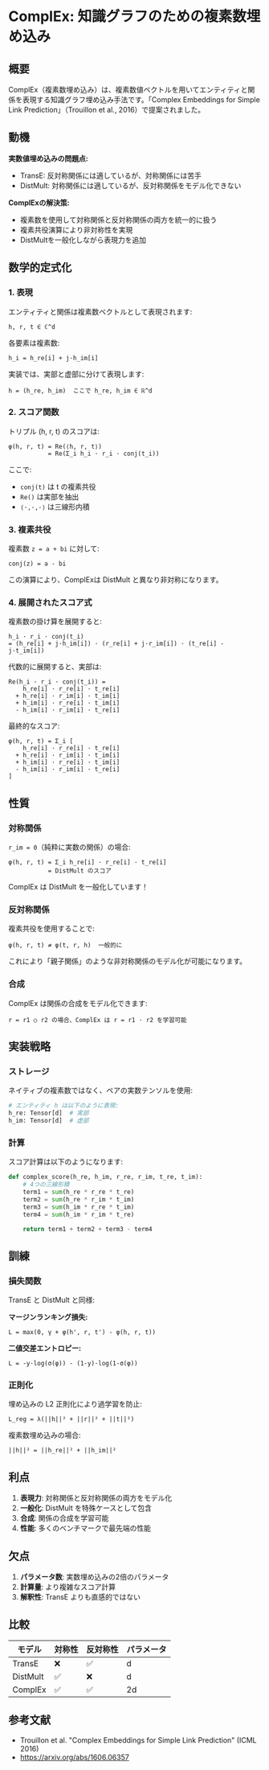# ComplEx: 知識グラフのための複素数埋め込み

## 概要

ComplEx（複素数埋め込み）は、複素数値ベクトルを用いてエンティティと関係を表現する知識グラフ埋め込み手法です。「Complex Embeddings for Simple Link Prediction」（Trouillon et al., 2016）で提案されました。

## 動機

**実数値埋め込みの問題点:**
- TransE: 反対称関係には適しているが、対称関係には苦手
- DistMult: 対称関係には適しているが、反対称関係をモデル化できない

**ComplExの解決策:**
- 複素数を使用して対称関係と反対称関係の両方を統一的に扱う
- 複素共役演算により非対称性を実現
- DistMultを一般化しながら表現力を追加

## 数学的定式化

### 1. 表現

エンティティと関係は複素数ベクトルとして表現されます:

```
h, r, t ∈ ℂ^d
```

各要素は複素数:
```
h_i = h_re[i] + j·h_im[i]
```

実装では、実部と虚部に分けて表現します:
```
h = (h_re, h_im)  ここで h_re, h_im ∈ ℝ^d
```

### 2. スコア関数

トリプル (h, r, t) のスコアは:

```
φ(h, r, t) = Re(⟨h, r, t̄⟩)
           = Re(Σ_i h_i · r_i · conj(t_i))
```

ここで:
- `conj(t)` は t の複素共役
- `Re()` は実部を抽出
- `⟨·,·,·⟩` は三線形内積

### 3. 複素共役

複素数 `z = a + bi` に対して:
```
conj(z) = a - bi
```

この演算により、ComplExは DistMult と異なり非対称になります。

### 4. 展開されたスコア式

複素数の掛け算を展開すると:

```
h_i · r_i · conj(t_i)
= (h_re[i] + j·h_im[i]) · (r_re[i] + j·r_im[i]) · (t_re[i] - j·t_im[i])
```

代数的に展開すると、実部は:

```
Re(h_i · r_i · conj(t_i)) =
    h_re[i] · r_re[i] · t_re[i]
  + h_re[i] · r_im[i] · t_im[i]
  + h_im[i] · r_re[i] · t_im[i]
  - h_im[i] · r_im[i] · t_re[i]
```

最終的なスコア:
```
φ(h, r, t) = Σ_i [
    h_re[i] · r_re[i] · t_re[i]
  + h_re[i] · r_im[i] · t_im[i]
  + h_im[i] · r_re[i] · t_im[i]
  - h_im[i] · r_im[i] · t_re[i]
]
```

## 性質

### 対称関係

`r_im = 0`（純粋に実数の関係）の場合:
```
φ(h, r, t) = Σ_i h_re[i] · r_re[i] · t_re[i]
           = DistMult のスコア
```

ComplEx は DistMult を一般化しています！

### 反対称関係

複素共役を使用することで:
```
φ(h, r, t) ≠ φ(t, r, h)  一般的に
```

これにより「親子関係」のような非対称関係のモデル化が可能になります。

### 合成

ComplEx は関係の合成をモデル化できます:
```
r = r1 ○ r2 の場合、ComplEx は r = r1 · r2 を学習可能
```

## 実装戦略

### ストレージ

ネイティブの複素数ではなく、ペアの実数テンソルを使用:

```python
# エンティティ h は以下のように表現:
h_re: Tensor[d]  # 実部
h_im: Tensor[d]  # 虚部
```

### 計算

スコア計算は以下のようになります:

```python
def complex_score(h_re, h_im, r_re, r_im, t_re, t_im):
    # 4つの三線形積
    term1 = sum(h_re * r_re * t_re)
    term2 = sum(h_re * r_im * t_im)
    term3 = sum(h_im * r_re * t_im)
    term4 = sum(h_im * r_im * t_re)

    return term1 + term2 + term3 - term4
```

## 訓練

### 損失関数

TransE と DistMult と同様:

**マージンランキング損失:**
```
L = max(0, γ + φ(h', r, t') - φ(h, r, t))
```

**二値交差エントロピー:**
```
L = -y·log(σ(φ)) - (1-y)·log(1-σ(φ))
```

### 正則化

埋め込みの L2 正則化により過学習を防止:
```
L_reg = λ(||h||² + ||r||² + ||t||²)
```

複素数埋め込みの場合:
```
||h||² = ||h_re||² + ||h_im||²
```

## 利点

1. **表現力**: 対称関係と反対称関係の両方をモデル化
2. **一般化**: DistMult を特殊ケースとして包含
3. **合成**: 関係の合成を学習可能
4. **性能**: 多くのベンチマークで最先端の性能

## 欠点

1. **パラメータ数**: 実数埋め込みの2倍のパラメータ
2. **計算量**: より複雑なスコア計算
3. **解釈性**: TransE よりも直感的ではない

## 比較

| モデル    | 対称性 | 反対称性 | パラメータ |
|-----------|--------|----------|------------|
| TransE    | ❌     | ✅       | d          |
| DistMult  | ✅     | ❌       | d          |
| ComplEx   | ✅     | ✅       | 2d         |

## 参考文献

- Trouillon et al. "Complex Embeddings for Simple Link Prediction" (ICML 2016)
- https://arxiv.org/abs/1606.06357
